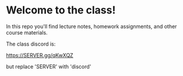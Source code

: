 # Welcome to the class!

In this repo you'll find lecture notes, homework assignments, and other course materials.

The class discord is:

https://SERVER.gg/qKwXQZ

but replace 'SERVER' with 'discord'
